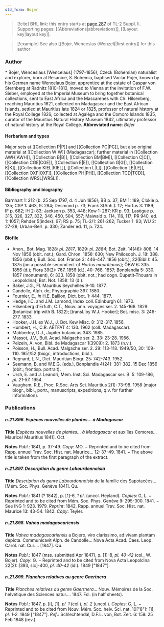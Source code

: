 ```yaml
---
std_form: Bojer
---
```


> [!cite] BHL link: this entry starts at [page 287](https://www.biodiversitylibrary.org/page/33265484) of TL-2 Suppl. II.
> Supporting pages: [[Abbreviations|abbreviations]], [[Layout key|layout key]].

> [!example] See also [[Bojer, Wenceslas (Wenzel)|first entry]] for this author

### Author

\* Bojer, Wenceslaus \[Wencelaus\] (1797-1856), Czeck (Bohemian) naturalist and explorer, born at Resanice, S. Bohemia, baptised Vaclar Pojer, known by his German name Wencelaus Bojer, apprentice at the estate of Caspar von Sternberg at Radnitz 1810-1813, moved to Vienna at the invitation of F.W. Sieber, employed at the Imperial Museum to bring together botanical collections, sent to East Africa and the Mascarenes with Ch. Hilsenberg, reaching Mauritius 1821, collected on Madagascar and the East African Islands, settled at Mauritius late 1824 or 1825, professor of natural history at the Royal College 1826, collected at Agaléga and the Comoro Islands 1835, curator of the Mauritius Natural History Museum 1842, ultimately professor of natural history at the Royal College. 
**Abbreviated name**: *Bojer*

#### Herbarium and types

Major sets at [[Collection P|P]] and [[Collection PC|PC]], but also original material at [[Collection W|W]] (Madagascar); further material in [[Collection AWH|AWH]], [[Collection B|B]], [[Collection BM|BM]], [[Collection C|C]], [[Collection CGE|CGE]], [[Collection E|E]], [[Collection G|G]], [[Collection K|K]], [[Collection KIEL|KIEL]], [[Collection L|L]], [[Collection LE|LE]], [[Collection OXF|OXF]], [[Collection PH|PH]], [[Collection TCD|TCD]], [[Collection WRSL|WRSL]].

#### Bibliography and biography

Barnhart 1: 212 (b. 25 Sep 1797, d. 4 Jun 1856); BB p. 37; BM 1: 189; Clokie p. 135; CSP 1: 463, 9: 284; Desmond p. 73; Frank 3(Anh.): 12; Hortus 3: 1189; IF p. 682; IH 2: 83; Jackson p. 353, 448; Kew 1: 287; KR p. 93; Lasègue p. 315, 326, 327, 332, 346, 450, 504, 557; Maiwald p. 114, 116, 117; PR 940, ed. 1: 1057; Rehder 5(index): 97; RS p. 75; TL-2/1: 261-262; Tucker 1: 93; WU 2: 27-28; Urban-Berl. p. 330; Zander ed. 11, p. 724.

#### Biofile

- Anon., Bot. Mag. 1828: *pl. 2817*, 1829: *pl. 2884*; Bot. Zeit. 14(46): 808. 14 Nov 1856 (obit. not.); Gard. Chron. 1856: 630; New Philosoph. J. 18: 388. 1856 (obit.); Bull. Soc. bot. France 3: 446-447. 1856 (obit.), 22(Bibl.): 45. 1875 (on a possible second ed. of *Hortus mauritianus*); ÖBW 6: 335. 1856 (d.); Flora 39(2): 767. 1856 (d.), 40: 768. 1857; Bonplandia 5: 330. 1857 (monument), 6: 333. 1858 (obit. not.; had cogn. Dupetit-Thouars in Leopoldina); Bot. Not. 1858: 13 (d.).
- Baker, J.G., Fl. Mauritius Seychelles 9-10. 1877.
- Candolle, Alph. de, Phytographie 397. 1880.
- Fournier, E., *in* H.E. Baillon, Dict. bot. 1: 444. 1877.
- Hedge, I.C. and J.M. Lamond, Index coll. Edinburgh 61. 1970.
- Hilsenberg d'Erfuth, C.T., Nouv. ann. voyages ser. 2. 145-168. 1829 (botanical trip with B. 1822); \[transl. by W.J. Hooker\]; Bot. misc. 3: 246-277. 1833.
- Hooker, J.H. ex W.J., J. Bot. Kew Misc. 8: 312-317. 1856.
- Humbert, H., C.R. AETFAT 4: 130. 1962 (coll. Madagascar).
- Mabberley, D.J., Jupiter botanicus 343. 1985.
- Massot, J.V., Bull. Acad. Malgache ser. 2. 33: 23-28. 1956.
- Pelzeln, A. von, Bibl. de Madagascar 1(3909): 2. 1873 (n.v.).
- Poisson, H., Bull. Acad. Malgache ser. 2. 29: 113-118. 1949/50, 30: 109-110. 1951/52 (biogr., introductions, bibl.).
- Regnard, L.N., Dict. Mauritian Biogr. 25: 742-743. 1952.
- Seemann, B. and W.E.G. (eds.), Bonplandia 4(24): 381-382. 15 Dec 1856 (obit.; frontisp. portrait).
- Ursh, E. and J. Leandri, Mem. Inst. Sci. Madagascar ser. B. 5: 109-186, *pl. 21-57.* 1954.
- Vaugham, R.E., Proc. R.Soc. Arts Sci. Mauritius 2(1): 73-98. 1958 (major biogr., bibl., portr., manuscripts, expeditions, q.v. for further information).

### Publications

##### n.21.896. Espèces nouvelles de plantes... à Madagascar

**Title**
\[*Espèces nouvelles de plantes... à Madagascar* et aux îles Comores... Maurice/ Mauritius 1841\]. Oct.

**Notes**
*Publ*.: 1841, p. 37-49. *Copy*: MO. − Reprinted and to be cited from Rapp. annuel Trav. Soc. Hist. nat. Maurice... 12: 37-49. 1841. − The above title is taken from the first paragraph of the extract.

##### n.21.897. Description du genre Labourdonnaisia

**Title**
*Description du genre Labourdonnaisia* de la famille des Sapotacées... \[Mém. Soc. Phys. Genève 1841\]. Qu.

**Notes**
*Publ*.: 1841 (? 1842), p. \[1\]-6, *1 pl*. (uncol. Heyland). *Copies*: G, L. − Reprinted and to be cited from Mém. Soc. Phys. Genève 9: 295-300. 1841. − See ING 1: 923. 1979.
*Reprint*: 1842, Rapp. annuel Trav. Soc. Hist. nat. Maurice 13: 43-54. 1842. *Copy*: Teyler.

##### n.21.898. Vahea madagascariensis

**Title**
*Vahea madagascariensis* a Bojero, viro clarissimo, ad vivam plantam depicta. Communicavit Alph. de Candolle... Nova Acta Acad. Caes. Leop. Carol. nat. Cur.... \[1847\]. Qu.

**Notes**
*Publ*.: 1847 (mss. submitted Apr 1847), p. \[1\]-8, *pl. 40-42* (col., W. Bojer). *Copy*: G. − Reprinted and to be cited from Nova Acta Leopoldina 22(2): \[393, sic\]-400, *pl. 40-42* (id.). 1849 \["1847"\].

##### n.21.899. Planches relatives au genre Gaertnera

**Title**
*Planches relatives au genre Gaertnera*... Nouv. Mémoires de la Soc. helvétique des Sciences natur.... 1847. Fol. (in half sheets).

**Notes**
*Publ*.: 1847, p. \[i\], \[1\], *pl. 1* (col.), *pl. 2* (uncol.). *Copies*: G, L. − Reprinted and to be cited from Nouv. Mém. Soc. helv. Sci. nat. 10\["8"\]: \[1\], *pl. 1-2.* 1849 \["1847"\].
*Ref*.: Schlechtendal, D.F.L. von, Bot. Zeit. 6: 159. 25 Feb 1848 (rev.).

